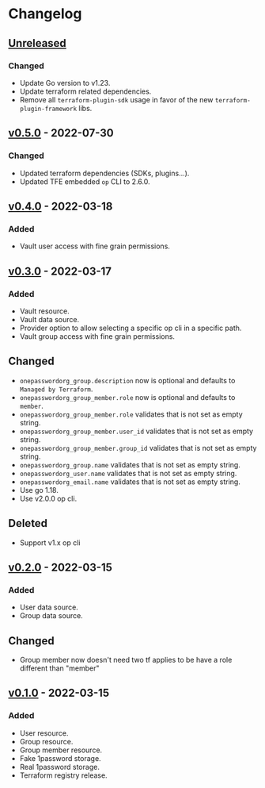 # Changelog

## [Unreleased]

### Changed

- Update Go version to v1.23.
- Update terraform related dependencies.
- Remove all `terraform-plugin-sdk` usage in favor of the new `terraform-plugin-framework` libs.

## [v0.5.0] - 2022-07-30

### Changed

- Updated terraform dependencies (SDKs, plugins...).
- Updated TFE embedded `op` CLI to 2.6.0.

## [v0.4.0] - 2022-03-18

### Added

- Vault user access with fine grain permissions.

## [v0.3.0] - 2022-03-17

### Added

- Vault resource.
- Vault data source.
- Provider option to allow selecting a specific op cli in a specific path.
- Vault group access with fine grain permissions.

## Changed

- `onepasswordorg_group.description` now is optional and defaults to `Managed by Terraform`.
- `onepasswordorg_group_member.role` now is optional and defaults to `member`.
- `onepasswordorg_group_member.role` validates that is not set as empty string.
- `onepasswordorg_group_member.user_id` validates that is not set as empty string.
- `onepasswordorg_group_member.group_id` validates that is not set as empty string.
- `onepasswordorg_group.name` validates that is not set as empty string.
- `onepasswordorg_user.name` validates that is not set as empty string.
- `onepasswordorg_email.name` validates that is not set as empty string.
- Use go 1.18.
- Use v2.0.0 op cli.

## Deleted

- Support v1.x op cli

## [v0.2.0] - 2022-03-15

### Added

- User data source.
- Group data source.

## Changed

- Group member now doesn't need two tf applies to be have a role different than "member"

## [v0.1.0] - 2022-03-15

### Added

- User resource.
- Group resource.
- Group member resource.
- Fake 1password storage.
- Real 1password storage.
- Terraform registry release.

[unreleased]: https://github.com/slok/terraform-provider-onepasswordorg/compare/v0.5.0...HEAD
[v0.5.0]: https://github.com/slok/terraform-provider-onepasswordorg/compare/v0.4.0...v0.5.0
[v0.4.0]: https://github.com/slok/terraform-provider-onepasswordorg/compare/v0.3.0...v0.4.0
[v0.3.0]: https://github.com/slok/terraform-provider-onepasswordorg/compare/v0.2.0...v0.3.0
[v0.2.0]: https://github.com/slok/terraform-provider-onepasswordorg/compare/v0.1.0...v0.2.0
[v0.1.0]: https://github.com/slok/terraform-provider-onepasswordorg/releases/tag/v0.1.0
